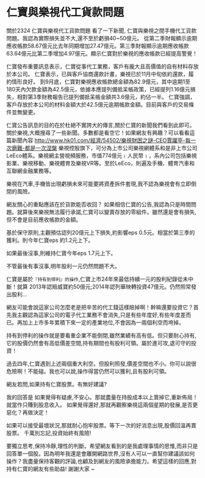 # 仁寶與樂視代工貨款問題


關於2324 仁寶與樂視代工貨款問題
看了一下新聞, 仁寶與樂視之間手機代工貨款問題。我認為實際損失並不大,還不至於虧損40~50億元。
從第二季財報顯示逾期應收帳款58.67億元比去年同期增加27.47億元。第三季財報顯示逾期應收帳款63.64億元比第二季增加4.97億元。顯示仁寶對於樂視的應收帳款已經提高警覺！

仁寶發布重要訊息表示，仁寶從事代工業務，客戶有龐大且高價值的自有材料存放於本公司。
仁寶表示，已與客戶協商還款計畫，樂視已於11月中旬依約還款，履約情形良好。
到9月底，仁寶對樂視應收帳款總金額為82.9億元，其中逾期1至180天內欠款金額為42.5億元，依據本應提列備抵呆帳政策，已經提列1.16億元損失，相對第3季財務報告已提列備抵呆帳金額共3.6億元，約佔一半。
仁寶強調，客戶存放於本公司的材料金額大於42.5億元逾期帳款金額。目前與客戶的交易條件並無變更。

仁寶公告訊息的目的在於杜絕不實誇大的傳言,關於仁寶的新聞我們看到此即可。
關於樂視,大概搜尋了一些新聞。多數都是看空它！如果網友有興趣？可以看看這篇新聞內容
http://www.hk01.com/經濟/54502/樂視財困之謎-CEO賈躍亭-每一次磨難-都是一次涅槃
樂視控股旗下，可分為上市公司樂視網體系和是非上市公司LeEco體系。樂視網主營視頻服務，市值774億元﹙人民幣﹚，系內公司包括樂視影業、樂視移動、樂視體育及樂視VR等。至於LeEco，則遍及手機、體育汽車和互聯網金融業務等。


樂視在汽車,手機皆出現虧損未來可能要將資產拆件套現,我不認為樂視會有立即倒閉的風險。

網友關心的重點應該在於貨款能否收回？
如果相信仁寶的公告,我認為只是時間問題。就算後來樂視無法履行承諾,仁寶可以變賣存放的零組件。雖然還是會有損失,但不會是目前應收帳款的金額。

基於保守原則,主觀預估認列20億元上下損失,約影響eps 0.5元。相當於第三季的獲利。則今年仁寶eps 約1.2元上下。

如果最後沒事,則維持仁寶今年eps 1.7元上下。

不管最後有事沒事,明年股利一元仍然問題不大。

仁寶是屬於`『持有到停利』的操作`,仁寶上市24年來最低持續一元的股利紀錄從未中斷！就算 2013年認賠威寶約50億元;2014年認列華映轉投資47億元。仍然照常發出股利...

網友可能會說這家公司怎麼老是把辛苦的代工錢這樣賠掉啊！幹嘛還要投資它？首先我主觀認為這家公司的電子代工業務不會消失,只是有些年度好,有些年度差而已。再加上上市多年累積下來一定的產業地位,不會因為一兩個利空而垮掉。

持有到停利的操作就是要看重企業不能倒閉,雖然業績有高有低。但只要耐心持有,它的股價仍然會有高低價差空間,持有期間也有股利可領。屬於進可攻,退可守的投資！

過去四年,仁寶遇到上述兩個重大利空。但股利照發,價差空間也不小。你可以說很危險啊！不能碰。我也可以說,操作得當仍然可以獲利,且有股利可領。

網友若問,如果持有仁寶股票。有無好建議?

我的回答是
如果覺得有疑慮,不安心。那就盡量在持股成本以上賣掉它,重新佈局！就當作只賺到股息收入。
如果覺得還好,那就再觀察樂視這兩個星期的發展,是否更惡化？再做決定！

如果可以接受最壞狀況,那就耐心抱牢股票。等下一次的好消息出現,股價回溫再賣股票。
千萬別忘記,投資始終有風險!

要獨立思考,保持冷靜,理性的判斷。希望網友看到的是我處理事情的思惟,而非只是回答單一個股。因為明年我還是會離開網路世界,沒有人可以一直幫你建議該如何操作？我盡量保持客觀的評論,也顧及到網友的風險承擔能力。希望這樣的回應,對持有仁寶的網友有些助益! 謝謝大家 ~